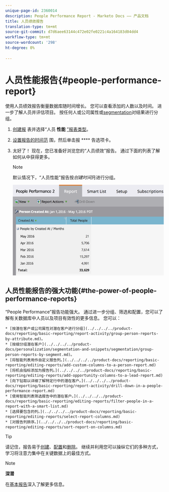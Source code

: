```yaml
---
unique-page-id: 2360014
description: People Performance Report - Marketo Docs —— 产品文档
title: 人员绩效报告
translation-type: tm+mt
source-git-commit: d7d6aee63144c472e02fe0221c4a164183d04dd4
workflow-type: tm+mt
source-wordcount: '298'
ht-degree: 0%

---
```



# 人员性能报告{#people-performance-report}

使用人员绩效报告衡量数据库随时间增长。 您可以查看添加的人数以及时间。 进一步了解人员并评估项目。 按任何人或公司属性或[segmentation](../../../../product-docs/personalization/segmentation-and-snippets/segmentation/create-a-segmentation.md)对结果进行分组。

1. [创建报](../../../../product-docs/reporting/basic-reporting/creating-reports/create-a-report-in-a-program.md) 表并选择“人员 **性能** [”报表类型](report-type-overview.md)。
1. [设置报告的时间范](../../../../product-docs/reporting/basic-reporting/editing-reports/change-a-report-time-frame.md) 围，然后单击报 **** 告选项卡。
1. 太好了！ 现在，您已准备好浏览您的“人员绩效”报告。 通过下面的列表了解如何从中获得更多。

   >[!NOTE]
   >
   >默认情况下，“人员性能”报告按&#x200B;*创建时间*&#x200B;月进行分组。

   ![](assets/one.png)

## 人员性能报告的强大功能{#the-power-of-people-performance-reports}

“People Performance”报告功能强大。 通过进一步分组、筛选和配置，您可以了解有关数据库中人员以及项目有效性的更多信息。
您可以：

    * [按潜在客户或公司属性对潜在客户进行分组](../../../../product-docs/reporting/basic-reporting/report-activity/group-person-reports-by-attribute.md)。
    * [按细分组潜在客户](../../../../product-docs/personalization/segmentation-and-snippets/segmentation/group-person-reports-by-segment.md)。
    * [将智能列表用作自定义报告列。](../../../../product-docs/reporting/basic-reporting/editing-reports/add-custom-columns-to-a-person-report.md)
    * [将机会指标添加为报告列。](../../../../product-docs/reporting/basic-reporting/editing-reports/add-opportunity-columns-to-a-lead-report.md)
    * [向下钻取以详细了解特定行中的潜在客户。](../../../../product-docs/reporting/basic-reporting/report-activity/drill-down-in-a-people-performance-report.md)
    * [使用智能列表筛选报告中的潜在客户。](../../../../product-docs/reporting/basic-reporting/editing-reports/filter-people-in-a-report-with-a-smart-list.md)
    * [选择要包含的列。](../../../../product-docs/reporting/basic-reporting/editing-reports/select-report-columns.md)
    * [对报告列排序。](../../../../product-docs/reporting/basic-reporting/editing-reports/sort-report-on-columns.md)

>[!TIP]
>
>请记住，报告易于[创建](../../../../product-docs/reporting/basic-reporting/creating-reports/create-a-report-in-a-program.md)、[配置](http://docs.marketo.com/display/docs/basic+reporting)和[删除](../../../../product-docs/reporting/basic-reporting/report-activity/delete-a-report.md)。 继续并利用您可以操纵它们的多种方式，学习将注意力集中在关键数据上的最佳方式。

>[!NOTE]
>
>**深潜**
>
>
>在[基本报告](http://docs.marketo.com/display/docs/basic+reporting)深入了解更多信息。

